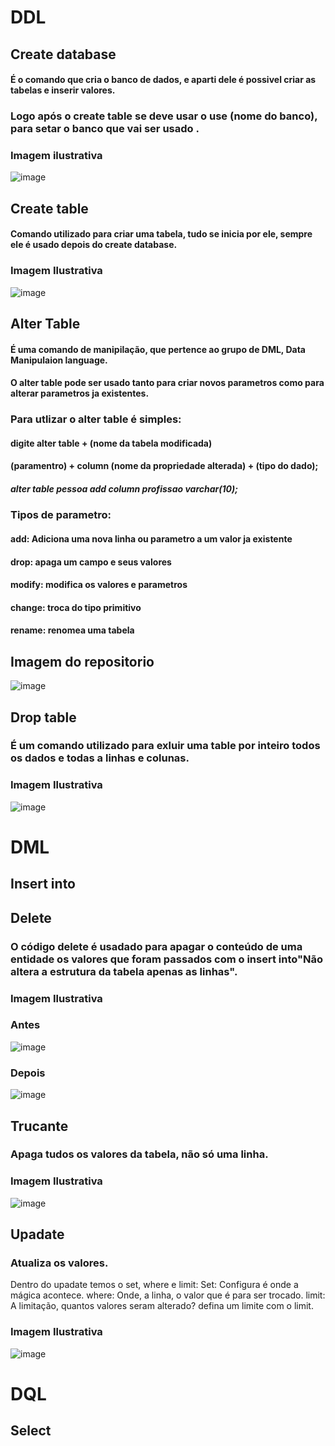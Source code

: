 # DDL

## Create database 
#### É o comando que cria o banco de dados, e aparti dele é possivel criar as tabelas e inserir valores.
### Logo após o create table se deve usar o use (nome do banco), para setar o banco que vai ser usado .

### Imagem ilustrativa
![image](https://user-images.githubusercontent.com/99850729/206078236-cc46c11f-b411-4402-afed-62cf6e5cbba6.png)


## Create table
#### Comando utilizado para criar uma tabela, tudo se inicia por ele, sempre ele é usado depois do create database.

### Imagem Ilustrativa
![image](https://user-images.githubusercontent.com/99850729/206076511-6061493e-7f66-4fc0-94aa-15db8080f24f.png)



## Alter Table
#### É uma comando de manipilação, que pertence ao grupo de DML, Data Manipulaion language.
#### O alter table pode ser usado tanto para criar novos parametros como para alterar parametros ja existentes.


### Para utlizar o alter table é simples:
#### digite alter table + (nome da tabela modificada)
#### (paramentro) + column (nome da propriedade alterada) + (tipo do dado);

##### alter table pessoa add column profissao varchar(10);


### Tipos de parametro:
#### add: Adiciona uma nova linha ou parametro a um valor ja existente
#### drop: apaga um campo e seus valores 
#### modify: modifica os valores e parametros
#### change: troca do tipo primitivo
#### rename: renomea uma tabela 

## Imagem do repositorio 
![image](https://user-images.githubusercontent.com/99850729/206069264-e0ff728a-a6f2-47e8-b4a4-93612d12dd4c.png)


## Drop table
### É um comando utilizado para exluir uma table por inteiro todos os dados e todas a linhas e colunas.
### Imagem Ilustrativa
![image](https://user-images.githubusercontent.com/99850729/206079522-fd3cd800-21fd-408a-ada9-bc89f3112066.png)


# DML
## Insert into

## Delete
### O código delete é usadado para apagar o conteúdo de uma entidade os valores que foram passados com o insert into"Não altera a estrutura da tabela apenas as linhas".
### Imagem Ilustrativa

### Antes
![image](https://user-images.githubusercontent.com/99850729/206767541-0ac79c78-7ae3-45be-98bb-ad21a10ca713.png)


### Depois
![image](https://user-images.githubusercontent.com/99850729/206767611-bbb9af01-849c-42da-a834-29bccb01bf15.png)

## Trucante
### Apaga tudos os valores da tabela, não só uma linha.
### Imagem Ilustrativa
![image](https://user-images.githubusercontent.com/99850729/206765787-50df3522-5ef8-4005-8cd1-56e683d3aed2.png)

## Upadate
### Atualiza os valores.
Dentro do upadate temos o set, where e limit:
Set: Configura é onde a mágica acontece.
where: Onde, a linha, o valor que é para ser trocado.
limit: A limitação, quantos valores seram alterado? defina um limite com o limit.
### Imagem Ilustrativa
![image](https://user-images.githubusercontent.com/99850729/206765734-bbac588b-e2ef-4201-b556-01219f2aab9e.png)

# DQL
## Select 

